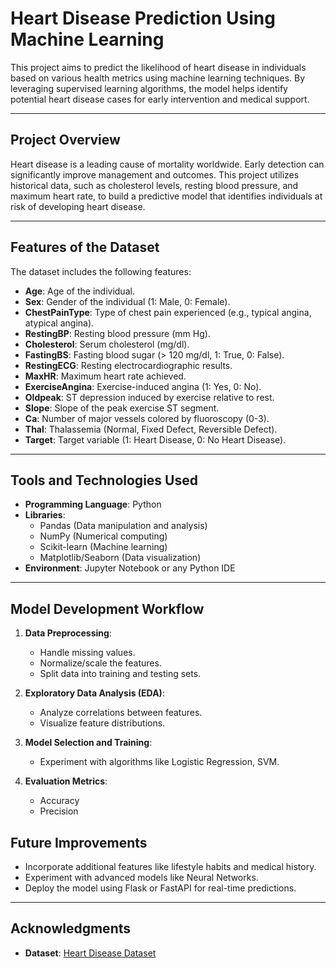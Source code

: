 # Heart Disease Prediction Using Machine Learning

This project aims to predict the likelihood of heart disease in individuals based on various health metrics using machine learning techniques. By leveraging supervised learning algorithms, the model helps identify potential heart disease cases for early intervention and medical support.

---

## Project Overview
Heart disease is a leading cause of mortality worldwide. Early detection can significantly improve management and outcomes. This project utilizes historical data, such as cholesterol levels, resting blood pressure, and maximum heart rate, to build a predictive model that identifies individuals at risk of developing heart disease.

---

## Features of the Dataset
The dataset includes the following features:

- **Age**: Age of the individual.
- **Sex**: Gender of the individual (1: Male, 0: Female).
- **ChestPainType**: Type of chest pain experienced (e.g., typical angina, atypical angina).
- **RestingBP**: Resting blood pressure (mm Hg).
- **Cholesterol**: Serum cholesterol (mg/dl).
- **FastingBS**: Fasting blood sugar (> 120 mg/dl, 1: True, 0: False).
- **RestingECG**: Resting electrocardiographic results.
- **MaxHR**: Maximum heart rate achieved.
- **ExerciseAngina**: Exercise-induced angina (1: Yes, 0: No).
- **Oldpeak**: ST depression induced by exercise relative to rest.
- **Slope**: Slope of the peak exercise ST segment.
- **Ca**: Number of major vessels colored by fluoroscopy (0-3).
- **Thal**: Thalassemia (Normal, Fixed Defect, Reversible Defect).
- **Target**: Target variable (1: Heart Disease, 0: No Heart Disease).

---

## Tools and Technologies Used

- **Programming Language**: Python
- **Libraries**:
  - Pandas (Data manipulation and analysis)
  - NumPy (Numerical computing)
  - Scikit-learn (Machine learning)
  - Matplotlib/Seaborn (Data visualization)
- **Environment**: Jupyter Notebook or any Python IDE

---

## Model Development Workflow

1. **Data Preprocessing**:
   - Handle missing values.
   - Normalize/scale the features.
   - Split data into training and testing sets.

2. **Exploratory Data Analysis (EDA)**:
   - Analyze correlations between features.
   - Visualize feature distributions.

3. **Model Selection and Training**:
   - Experiment with algorithms like Logistic Regression, SVM.

4. **Evaluation Metrics**:
   - Accuracy
   - Precision

## Future Improvements

- Incorporate additional features like lifestyle habits and medical history.
- Experiment with advanced models like Neural Networks.
- Deploy the model using Flask or FastAPI for real-time predictions.

---

## Acknowledgments

- **Dataset**: [Heart Disease Dataset](https://www.kaggle.com/ronitf/heart-disease-uci)



